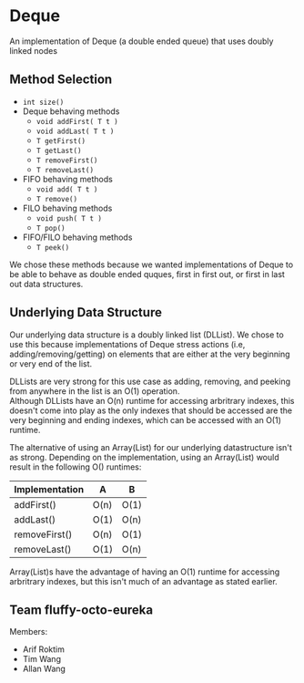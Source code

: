 # Deque
An implementation of Deque (a double ended queue) that uses doubly linked nodes

## Method Selection
* `int size()`
* Deque behaving methods
	* `void addFirst( T t )`
	* `void addLast( T t )`
	* `T getFirst()`
	* `T getLast()`
	* `T removeFirst()`
	* `T removeLast()`
* FIFO behaving methods
	* `void add( T t )`
    * `T remove()`
* FILO behaving methods
	* `void push( T t )`
	* `T pop()`
* FIFO/FILO behaving methods
	* `T peek()`

We chose these methods because we wanted implementations of Deque to be able to behave as double ended quques, first in first out, or first in last out data structures.

## Underlying Data Structure
Our underlying data structure is a doubly linked list (DLList). We chose to use this because implementations of Deque stress actions (i.e, adding/removing/getting) on elements that are either at the very beginning or very end of the list.

DLLists are very strong for this use case as adding, removing, and peeking from anywhere in the list is an O(1) operation.  
Although DLLists have an O(n) runtime for accessing arbritrary indexes, this doesn't come into play as the only indexes that should be accessed are the very beginning and ending indexes, which can be accessed with an O(1) runtime.

The alternative of using an Array(List) for our underlying datastructure isn't as strong. Depending on the implementation, using an Array(List) would result in the following O() runtimes:

| Implementation    | A    | B    |
| ---               | ---  | ---  |
| addFirst()        | O(n) | O(1) |
| addLast()         | O(1) | O(n) |
| removeFirst()     | O(n) | O(1) |
| removeLast()      | O(1) | O(n) |

Array(List)s have the advantage of having an O(1) runtime for accessing arbritrary indexes, but this isn't much of an advantage as stated earlier.

## Team fluffy-octo-eureka
Members:
* Arif Roktim
* Tim Wang
* Allan Wang
